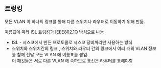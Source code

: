 ## 트렁킹 
모든 VLAN 이 하나의 링크를 통해 다른 스위치나 라우터로 이동하기 위해 만듦.

이름표에 따라 ISL 트렁킹과 IEEE802.1Q 방식으로 나눔 
- ISL - 시스코에서 만든 프로토콜로 시스코 장비끼리만 사용하는 방식
- 스위치와 스위치간의 링크 , 스위치와 라우터 간의 링크에서 여러 개의 VLAN 정보를 함께 전달 
모든 VLAN 에 이름표를 붙임.   
이 패킷들은 서로 다른 VLAN 에 속하므로 통신은 라우터를 통해야함 